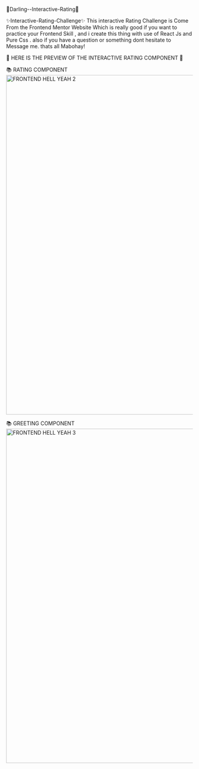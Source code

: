 🎉Darling--Interactive-Rating🎉

✨Interactive-Rating-Challenge✨
This interactive Rating Challenge is Come From the Frontend Mentor Website
Which is really good if you want to practice your Frontend Skill , and i create
this thing with use of React Js and Pure Css . also if you have a question or something
dont hesitate to Message me. thats all Mabohay!

🚀 HERE IS THE PREVIEW OF THE INTERACTIVE RATING COMPONENT 👀


📚 RATING COMPONENT
<img width="915" alt="FRONTEND HELL YEAH 2" src="https://github.com/AkoToSiJeromeEh/Darling--Interactive-Rating/assets/114987334/b406f462-dfa7-4bd6-8ee0-250740400e92">

📚 GREETING COMPONENT
<img width="901" alt="FRONTEND HELL YEAH 3" src="https://github.com/AkoToSiJeromeEh/Darling--Interactive-Rating/assets/114987334/25e12871-c68d-46be-8027-971dc58cffbc">
